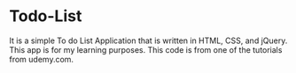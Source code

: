 # Todo-List
It is a simple To do List Application that is written in HTML, CSS, and jQuery.
This app is for my learning purposes.
This code is from one of the tutorials from udemy.com.
